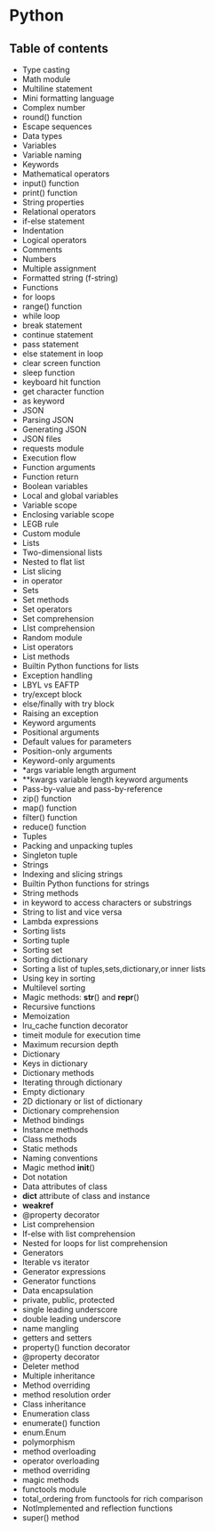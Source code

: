 # Python

<!-- omit in toc -->
## Table of contents


- Type casting
- Math module
- Multiline statement
- Mini formatting language
- Complex number
- round() function
- Escape sequences
- Data types
- Variables
- Variable naming
- Keywords
- Mathematical operators
- input() function
- print() function
- String properties
- Relational operators
- if-else statement
- Indentation
- Logical operators
- Comments
- Numbers
- Multiple assignment
- Formatted string (f-string)
- Functions
- for loops
- range() function
- while loop
- break statement
- continue statement
- pass statement
- else statement in loop
- clear screen function
- sleep function
- keyboard hit function
- get character function
- as keyword
- JSON
- Parsing JSON
- Generating JSON
- JSON files
- requests module
- Execution flow
- Function arguments
- Function return
- Boolean variables
- Local and global variables
- Variable scope
- Enclosing variable scope
- LEGB rule
- Custom module
- Lists
- Two-dimensional lists
- Nested to flat list
- List slicing
- in operator
- Sets
- Set methods
- Set operators
- Set comprehension
- LIst comprehension
- Random module
- List operators
- List methods
- Builtin Python functions for lists
- Exception handling
- LBYL vs EAFTP
- try/except block
- else/finally with try block
- Raising an exception
- Keyword arguments
- Positional arguments
- Default values for parameters
- Position-only arguments
- Keyword-only arguments
- *args variable length argument
- **kwargs variable length keyword arguments
- Pass-by-value and pass-by-reference
- zip() function
- map() function
- filter() function
- reduce() function
- Tuples
- Packing and unpacking tuples
- Singleton tuple
- Strings
- Indexing and slicing strings
- Builtin Python functions for strings
- String methods
- in keyword to access characters or substrings
- String to list and vice versa
- Lambda expressions
- Sorting lists
- Sorting tuple
- Sorting set
- Sorting dictionary
- Sorting a list of tuples,sets,dictionary,or inner lists
- Using key in sorting
- Multilevel sorting
- Magic methods: __str__() and __repr__()
- Recursive functions
- Memoization
- lru_cache function decorator
- timeit module for execution time
- Maximum recursion depth
- Dictionary
- Keys in dictionary
- Dictionary methods
- Iterating through dictionary
- Empty dictionary
- 2D dictionary or list of dictionary
- Dictionary comprehension
- Method bindings
- Instance methods
- Class methods
- Static methods
- Naming conventions
- Magic method __init__()
- Dot notation
- Data attributes of class
- __dict__ attribute of class and instance
- __weakref__
- @property decorator
- List comprehension
- If-else with list comprehension
- Nested for loops for list comprehension
- Generators
- Iterable vs iterator
- Generator expressions
- Generator functions
- Data encapsulation
- private, public, protected
- single leading underscore
- double leading underscore
- name mangling
- getters and setters
- property() function decorator
- @property decorator
- Deleter method
- Multiple inheritance
- Method overriding
- method resolution order
- Class inheritance
- Enumeration class
- enumerate() function
- enum.Enum
- polymorphism
- method overloading
- operator overloading
- method overriding
- magic methods
- functools module
- total_ordering from functools for rich comparison
- NotImplemented and reflection functions
- super() method
